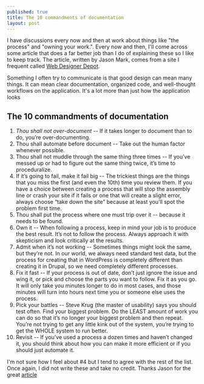 ```yaml
---
published: true
title: The 10 commandments of documentation
layout: post
---
```

I have discussions every now and then at work about things like "the process" and "owning your work.". Every now and then, I'll come across some article that does a far better job than I do of explaining these so I like to keep track. The article, written by Jason Mark, comes from a site I frequent called [Web Designer Depot](http://www.webdesignerdepot.com/2014/07/the-10-commandments-of-documentation/). 

Something I often try to communicate is that good design can mean many things. It can mean clear documentation, organized code, and well-thought workflows on the application. It's a lot more than just how the application looks

## The 10 commandments of documentation

1. *Thou shall not over-document* -- If it takes longer to document than to do, you’re over-documenting.
2. Thou shall automate before document -- Take out the human factor whenever possible.
3. Thou shall not muddle through the same thing three times -- If you’ve messed up or had to figure out the same thing twice, it’s time to proceduralize.
4. If it’s going to fail, make it fail big -- The trickiest things are the things that you miss the first (and even the 10th) time you review them. If you have a choice between creating a process that will stop the assembly line or crash your site if it fails or one that will create a slight error, always choose “take down the site” because at least you’ll spot the problem first time.
5. Thou shall put the process where one must trip over it -- because it needs to be found.
6. Own it -- When following a process, keep in mind your job is to produce the best result. It’s not to follow the process. Always approach it with skepticism and look critically at the results.
7. Admit when it’s not working -- Sometimes things might look the same, but they’re not. In our world, we always need standard test data, but the process for creating that in WordPress is completely different than creating it in Drupal, so we need completely different processes.
8. Fix it fast -- If your process is out of date, don’t just ignore the issue and wing it, or pick and choose the parts you want to follow. Fix it as you go. It will only take you minutes longer to do in most cases, and those minutes will turn into hours next time you or someone else uses the process.
9. Pick your battles -- Steve Krug (the master of usability) says you should test often. Find your biggest problem. Do the LEAST amount of work you can do so that it’s no longer your biggest problem and then repeat. You’re not trying to get any little kink out of the system, you’re trying to get the WHOLE system to run better.
10. Revisit -- If you’ve used a process a dozen times and haven’t changed it, you should think about how you can make it more efficient or if you should just automate it.
	
I'm not sure how I feel about #4 but I tend to agree with the rest of the list. Once again, I did not write these and take no credit. Thanks Jason for the great [article](http://www.webdesignerdepot.com/2014/07/the-10-commandments-of-documentation/)